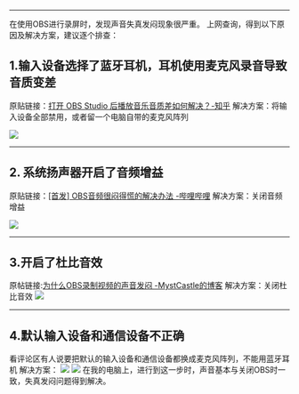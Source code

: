 ___
在使用OBS进行录屏时，发现声音失真发闷现象很严重。
上网查询，得到以下原因及解决方案，建议逐个排查：
## 1.输入设备选择了蓝牙耳机，耳机使用麦克风录音导致音质变差

原贴链接：[打开 OBS Studio 后播放音乐音质差如何解决？-知乎](https://www.zhihu.com/question/340185115)
解决方案：将输入设备全部禁用，或者留一个电脑自带的麦克风阵列

![](20250514183851608.png)
___
## 2. 系统扬声器开启了音频增益

原贴链接：[[首发] OBS音频很闷得慌的解决办法 -哔哩哔哩](https://www.bilibili.com/opus/827471891323158578)
解决方案：关闭音频增益

![](20250514183953129.png)
____
## 3.开启了杜比音效

原帖链接:[为什么OBS录制视频的声音发闷 -MystCastle的博客](https://blog.lifewith.fun/zh-cn/)
解决方案：关闭杜比音效
![](20250514184039173.png)
___
## 4.默认输入设备和通信设备不正确
看评论区有人说要把默认的输入设备和通信设备都换成麦克风阵列，不能用蓝牙耳机
解决方案：
![](20250514184101275.png)
![](20250514184119913.png)
在我的电脑上，进行到这一步时，声音基本与关闭OBS时一致，失真发闷问题得到解决。